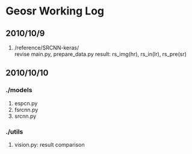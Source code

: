 # Geosr Working Log
## 2010/10/9
1. /reference/SRCNN-keras/  
revise main.py, prepare_data.py
result: rs_img(hr), rs_in(lr), rs_pre(sr)

## 2010/10/10
### ./models
1. espcn.py  
2. fsrcnn.py  
3. srcnn.py
### ./utils
1. vision.py: result comparison
